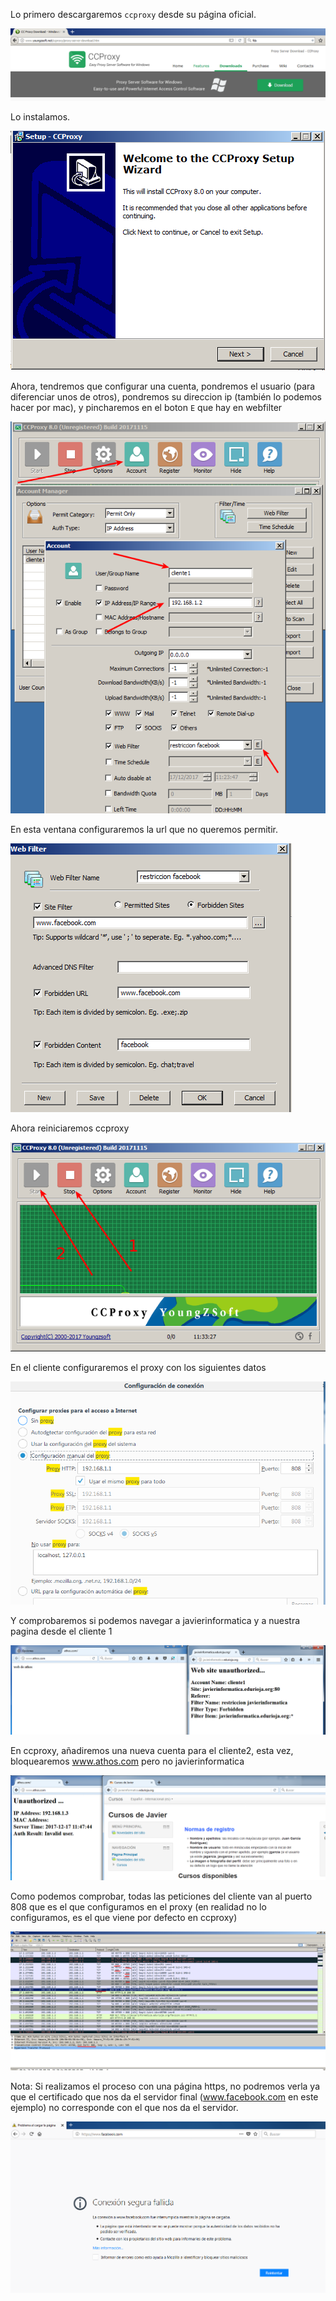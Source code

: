 Lo primero descargaremos `ccproxy` desde su página oficial.

![download-ccproxy](assets/markdown-img-paste-20171217111603984.png)

Lo instalamos.

![instalacion-ccproxy](assets/markdown-img-paste-2017121711164830.png)

Ahora, tendremos que configurar una cuenta, pondremos el usuario (para diferenciar unos de otros), pondremos su direccion ip (también lo podemos hacer por mac), y pincharemos en el boton `E` que hay en webfilter

![configuracion-cuenta-ccproxy](assets/markdown-img-paste-20171217113027528.png)

En esta ventana configuraremos la url que no queremos permitir.

![configuracion-restriccion-ccproxy](assets/markdown-img-paste-20171217113305390.png)

Ahora reiniciaremos ccproxy

![reiniciar-ccproxy](assets/markdown-img-paste-20171217113420776.png)

En el cliente configuraremos el proxy con los siguientes datos

![configuracion-proxy-cliente](assets/markdown-img-paste-20171217113559209.png)

Y comprobaremos si podemos navegar a javierinformatica y a nuestra pagina desde el cliente 1

![prueba-proxy-cliente1](assets/markdown-img-paste-20171217115459637.png)

En ccproxy, añadiremos una nueva cuenta para el cliente2, esta vez, bloquearemos www.athos.com pero no javierinformatica

![prueba-proxy-cliente2](assets/markdown-img-paste-20171217115407217.png)

Como podemos comprobar, todas las peticiones del cliente van al puerto 808 que es el que configuramos en el proxy (en realidad no lo configuramos, es el que viene por defecto en ccproxy)

![wireshark-ccproxy](assets/markdown-img-paste-20171217120341464.png)

Nota: Si realizamos el proceso con una página https, no podremos verla ya que el certificado que nos da el servidor final (www.facebook.com en este ejemplo) no corresponde con el que nos da el servidor.

![https-ccproxy](assets/markdown-img-paste-2017121712080220.png)
